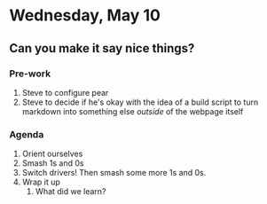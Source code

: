 # Wednesday, May 10

## Can you make it say nice things?

### Pre-work

1. Steve to configure pear
2. Steve to decide if he's okay with the idea of a build script to turn markdown into something else _outside_ of the webpage itself

### Agenda

1. Orient ourselves
2. Smash 1s and 0s
3. Switch drivers! Then smash some more 1s and 0s.
4. Wrap it up
   1. What did we learn?
